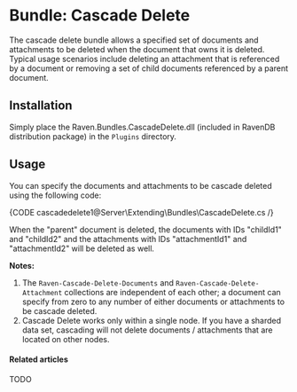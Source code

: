 # Bundle: Cascade Delete

The cascade delete bundle allows a specified set of documents and attachments to be deleted when the document that owns it is deleted. Typical usage scenarios include deleting an attachment that is referenced by a document or removing a set of child documents referenced by a parent document.

## Installation

Simply place the Raven.Bundles.CascadeDelete.dll (included in RavenDB distribution package) in the `Plugins` directory.

## Usage

You can specify the documents and attachments to be cascade deleted using the following code:

{CODE cascadedelete1@Server\Extending\Bundles\CascadeDelete.cs /}

When the "parent" document is deleted, the documents with IDs "childId1" and "childId2" and the attachments with IDs "attachmentId1" and "attachmentId2" will be deleted as well.

**Notes:**

1. The `Raven-Cascade-Delete-Documents` and `Raven-Cascade-Delete-Attachment` collections are independent of each other; a document can specify from zero to any number of either documents or attachments to be cascade deleted.
2. Cascade Delete works only within a single node. If you have a sharded data set, cascading will not delete documents / attachments that are located on other nodes.

#### Related articles

TODO
